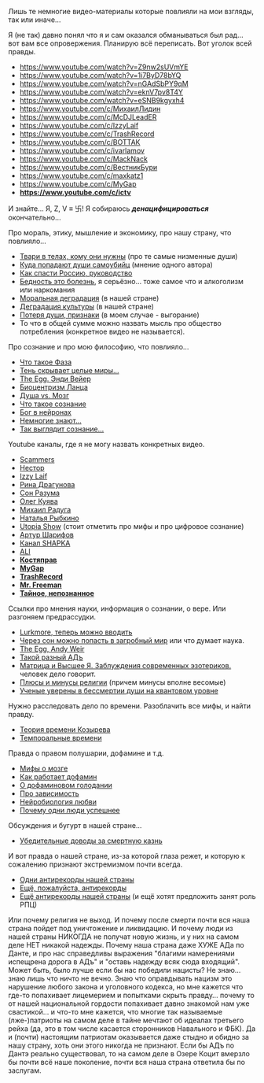 Лишь те немногие видео-материалы которые повлияли на мои взгляды, так или иначе…

Я (не так) давно понял что я и сам оказался обманываться был рад… вот вам все опровержения. Планирую всё переписать. Вот уголок всей правды. 

- https://www.youtube.com/watch?v=Z9nw2sUVmYE
- https://www.youtube.com/watch?v=1i7ByD78bYQ
- https://www.youtube.com/watch?v=nGAdSbPY9qM
- https://www.youtube.com/watch?v=eknV7pv8T4Y
- https://www.youtube.com/watch?v=eSNB9kgyxh4
- https://www.youtube.com/c/МихаилЛидин
- https://www.youtube.com/c/McDJLeadER
- https://www.youtube.com/c/IzzyLaif
- https://www.youtube.com/c/TrashRecord
- https://www.youtube.com/c/ВОТТАК
- https://www.youtube.com/c/ivarlamov
- https://www.youtube.com/c/MackNack
- https://www.youtube.com/c/ВестникБури
- https://www.youtube.com/c/maxkatz1
- https://www.youtube.com/c/MyGap
- **https://www.youtube.com/c/ictv**

И знайте… Я, Z, V ≡ 卐! Я собираюсь ***денацифицироваться*** окончательно…

Про мораль, этику, мышление и экономику, про нашу страну, что повлияло… 

- [Твари в телах, кому они нужны](https://www.youtube.com/watch?v=Gkb4MzxCpuQ) (про те самые низменные души)
- [Куда попадают души самоубийц](https://www.youtube.com/watch?v=J-B4z1vAwIk) (мнение одного автора)
- [Как спасти Россию, руководство](https://www.youtube.com/watch?v=fr_-J5NZRws)
- [Бедность это болезнь](https://www.youtube.com/watch?v=5NRyg_01QPg), я серьёзно… тоже самое что и алкоголизм или наркомания
- [Моральная деградация](https://www.youtube.com/watch?v=vomByCodKeA) (в нашей стране)
- [Деградация культуры](https://www.youtube.com/watch?v=IBdE1aQOQaw) (в нашей стране)
- [Потеря души, признаки](https://www.youtube.com/watch?v=JaBEmqigli0) (в моем случае - выгорание)
- То что в общей сумме можно назвать мысль про общество потребления (конкретное видео не называется).

Про сознание и про мою философию, что повлияло…

- [Что такое Фаза](https://www.youtube.com/watch?v=9ccwvj3s7WI)
- [Тень скрывает целые миры…](https://www.youtube.com/watch?v=03OsXsgvt8I)
- [The Egg. Энди Вейер](https://www.youtube.com/watch?v=h6fcK_fRYaI)
- [Биоцентризм Ланца](https://www.youtube.com/watch?v=EgrdJxxAIfc)
- [Душа vs. Мозг](https://www.youtube.com/watch?v=hvxB51OoS-c)
- [Что такое сознание](https://www.youtube.com/watch?v=1mdMQhV-64A)
- [Бог в нейронах](https://www.youtube.com/watch?v=BY9v5jOr4BY)
- [Немногие знают…](https://www.youtube.com/watch?v=352l49KQ2Ks)
- [Так выглядит сознание…](https://www.youtube.com/watch?v=gZtDeBo3Is4)

Youtube каналы, где я не могу назвать конкретных видео.

- [Scammers](https://www.youtube.com/c/Scammers)
- [Нестор](https://www.youtube.com/channel/UChpZzbYdeyO1is7-xGJsw8Q)
- [Izzy Laif](https://www.youtube.com/c/IzzyLaif)
- [Рина Драгунова](https://www.youtube.com/c/freeqplastiq)
- [Сон Разума](https://www.youtube.com/channel/UC3ICYdI_VL9SuPK6r3NdMSw)
- [Олег Куява](https://www.youtube.com/channel/UChSW_-P6_1SJNrnl_Dvt4fw)
- [Михаил Радуга](https://www.youtube.com/user/OutOfBodyTraveler)
- [Наталья Рыбкино](https://www.youtube.com/channel/UCvHRs65O0t6O_40SrMOKrSA)
- [Utopia Show](https://www.youtube.com/c/UtopiaShow) (стоит отметить про мифы и про цифровое сознание)
- [Артур Шарифов](https://www.youtube.com/c/ArturSharifov)
- [Канал SHAPKA](https://www.youtube.com/c/SHAPKA99)
- [ALI](https://www.youtube.com/channel/UCp6FZzRK_alXumcmytO7C8A)
- **[Костяправ](https://www.youtube.com/channel/UC5JegsRbZuLF5bHg2_Oj7Rw)**
- **[MyGap](https://www.youtube.com/c/MyGap)**
- **[TrashRecord](https://www.youtube.com/c/TrashRecord)**
- **[Mr. Freeman](https://www.youtube.com/c/mf0)**
- **[Тайное, непознанное](https://www.youtube.com/channel/UCFQx40SBNiYPVV5CGiYX3UQ)**

Ссылки про мнения науки, информация о сознании, о вере. Или разгоняем предрассудки. 

- [Lurkmore, теперь можно вводить](https://lurkmore.to/)
- [Через сон можно попасть в загробный мир](https://texnomaniya.ru/other-interesting-news/cherez-son-mozhno-popast-v-zagrobnijj-mir.html) или что думает наука. 
- [The Egg, Andy Weir](http://www.galactanet.com/oneoff/theegg_mod.html)
- [Такой разный АДъ](https://www.mirf.ru/science/what-the-hell/)
- [Матрица и Высшее Я. Заблуждения современных эзотериков.](https://zen.yandex.ru/media/id/5dd27a739ed2982a511c07f3/matrica-i-vysshee-ia-zablujdeniia-sovremennyh-ezoterikov-5de8262679c26e00b1d49d4b) человек дело говорит.
- [Плюсы и минусы религии](https://plusiminusi.ru/plyusy-i-minusy-religii-v-sovremennom-mire/) (причем минусы вполне весомые)
- [Ученые уверены в бессмертии души на квантовом уровне](https://newizv.ru/news/science/07-01-2020/uchenye-iz-ssha-uvereny-v-bessmertii-dushi-na-kvantovom-urovne)

Нужно расследовать дело по времени. Разоблачить все мифы, и найти правду. 

- [Теория времени Козырева](https://www.markus.spb.ru/avtoritet/koz1.shtml)
- [Темпоральные времени](https://hi-news.ru/science/chto-takoe-kristally-vremeni-i-pochemu-uchenye-imi-oderzhimy.html)

Правда о правом полушарии, дофамине и т.д.

- [Мифы о мозге](https://postnauka.ru/faq/36261)
- [Как работает дофамин](http://praktiks.com/kak_rabotaet_dofamin/?mode=preview)
- [О дофаминовом голодании](https://l-a-b-a.com/blog/995-razbiraem-trend-iz-kremnievojj-doliny-na-dofaminovoe-golodanie)
- [Про зависимость](https://entermedia.io/people/rasstroennaya-psihika-kak-voznikaet-zavisimost/)
- [Нейробиология любви](https://news.itmo.ru/ru/news/8248/)
- [Почему одни люди успешнее](https://vc.ru/flood/165625-pochemu-odni-lyudi-uspeshnee-drugih-i-kak-eto-svyazano-s-dofaminom)

Обсуждения и бугурт в нашей стране… 

- [Убедительные доводы за смертную казнь](https://topwar.ru/186904-chrezvychajnye-mery-smertnaja-kazn-dlja-pedofilov.html)

И вот правда о нашей стране, из-за которой глаза режет, и которую к сожалению признают экстремизмом почти всегда.

- [Одни антирекорды нашей страны](https://kolomna-spravka.ru/news/4432)
- [Ещё, пожалуйста, антирекорды](https://www.rospisatel.ru/MR7.htm)
- [Ещё антирекорды нашей страны](http://www.great-country.ru/rubrika_articles/ros/110820-04.html) (и ещё хотят предложить занят роль РПЦ)

Или почему религия не выход. И почему после смерти почти вся наша страна пойдет под уничтожение и ликвидацию. И почему люди из нашей страны НИКОГДА не получат новую жизнь, и у них на самом деле НЕТ никакой надежды. Почему наша страна даже ХУЖЕ АДа по Данте, и про нас справедливы выражения "благими намерениями испещрена дорога в АДъ" и "оставь надежду всяк сюда входящий". Может быть, было лучше если бы нас победили нацисты? Не знаю… знаю лишь что ничто не вечно. Знаю что оправдывать нацизм это нарушение любого закона и уголовного кодекса, но мне кажется что где-то попахивает лицемерием и попытками скрыть правду… почему то от нашей национальной гордости попахивает давно знакомой нам уже свастикой… и что-то мне кажется, что многие так называемые (лже-)патриоты на самом деле в тайне мечтают об идеалах третьего рейха (да, это в том числе касается сторонников Навального и ФБК). Да и (почти) настоящим патриотам оказывается даже стыдно и обидно за нашу страну, хоть они этого никогда не признают. 
Если бы АДъ по Дантэ реально существовал, то на самом деле в Озере Коцит вмерзло бы почти всё наше поколение, почти вся наша страна ответила бы по заслугам. 
